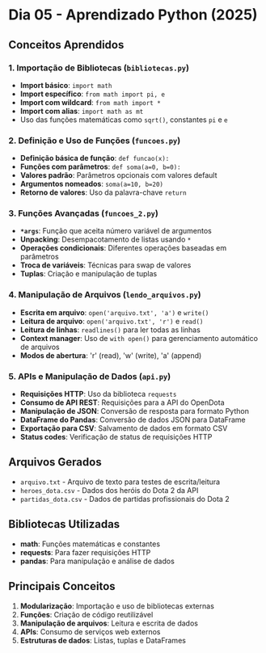 # Dia 05 - Aprendizado Python (2025)

## Conceitos Aprendidos

### 1. Importação de Bibliotecas (`bibliotecas.py`)
- **Import básico**: `import math`
- **Import específico**: `from math import pi, e`
- **Import com wildcard**: `from math import *`
- **Import com alias**: `import math as mt`
- Uso das funções matemáticas como `sqrt()`, constantes `pi` e `e`

### 2. Definição e Uso de Funções (`funcoes.py`)
- **Definição básica de função**: `def funcao(x):`
- **Funções com parâmetros**: `def soma(a=0, b=0):`
- **Valores padrão**: Parâmetros opcionais com valores default
- **Argumentos nomeados**: `soma(a=10, b=20)`
- **Retorno de valores**: Uso da palavra-chave `return`

### 3. Funções Avançadas (`funcoes_2.py`)
- **`*args`**: Função que aceita número variável de argumentos
- **Unpacking**: Desempacotamento de listas usando `*`
- **Operações condicionais**: Diferentes operações baseadas em parâmetros
- **Troca de variáveis**: Técnicas para swap de valores
- **Tuplas**: Criação e manipulação de tuplas

### 4. Manipulação de Arquivos (`lendo_arquivos.py`)
- **Escrita em arquivo**: `open('arquivo.txt', 'a')` e `write()`
- **Leitura de arquivo**: `open('arquivo.txt', 'r')` e `read()`
- **Leitura de linhas**: `readlines()` para ler todas as linhas
- **Context manager**: Uso de `with open()` para gerenciamento automático de arquivos
- **Modos de abertura**: 'r' (read), 'w' (write), 'a' (append)

### 5. APIs e Manipulação de Dados (`api.py`)
- **Requisições HTTP**: Uso da biblioteca `requests`
- **Consumo de API REST**: Requisições para a API do OpenDota
- **Manipulação de JSON**: Conversão de resposta para formato Python
- **DataFrame do Pandas**: Conversão de dados JSON para DataFrame
- **Exportação para CSV**: Salvamento de dados em formato CSV
- **Status codes**: Verificação de status de requisições HTTP

## Arquivos Gerados
- `arquivo.txt` - Arquivo de texto para testes de escrita/leitura
- `heroes_dota.csv` - Dados dos heróis do Dota 2 da API
- `partidas_dota.csv` - Dados de partidas profissionais do Dota 2

## Bibliotecas Utilizadas
- **math**: Funções matemáticas e constantes
- **requests**: Para fazer requisições HTTP
- **pandas**: Para manipulação e análise de dados

## Principais Conceitos
1. **Modularização**: Importação e uso de bibliotecas externas
2. **Funções**: Criação de código reutilizável
3. **Manipulação de arquivos**: Leitura e escrita de dados
4. **APIs**: Consumo de serviços web externos
5. **Estruturas de dados**: Listas, tuplas e DataFrames